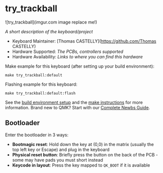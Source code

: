 # try_trackball

![try_trackball](imgur.com image replace me!)

*A short description of the keyboard/project*

* Keyboard Maintainer: [Thomas CASTELLY](https://github.com/Thomas CASTELLY)
* Hardware Supported: *The PCBs, controllers supported*
* Hardware Availability: *Links to where you can find this hardware*

Make example for this keyboard (after setting up your build environment):

    make try_trackball:default

Flashing example for this keyboard:

    make try_trackball:default:flash

See the [build environment setup](https://docs.qmk.fm/#/getting_started_build_tools) and the [make instructions](https://docs.qmk.fm/#/getting_started_make_guide) for more information. Brand new to QMK? Start with our [Complete Newbs Guide](https://docs.qmk.fm/#/newbs).

## Bootloader

Enter the bootloader in 3 ways:

* **Bootmagic reset**: Hold down the key at (0,0) in the matrix (usually the top left key or Escape) and plug in the keyboard
* **Physical reset button**: Briefly press the button on the back of the PCB - some may have pads you must short instead
* **Keycode in layout**: Press the key mapped to `QK_BOOT` if it is available
